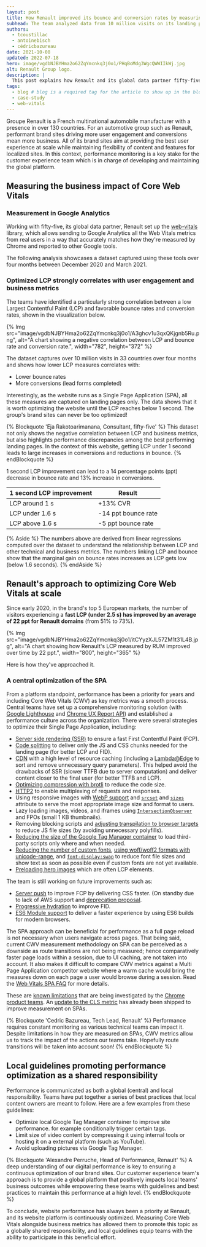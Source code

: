 ```yaml
---
layout: post
title: How Renault improved its bounce and conversion rates by measuring and optimizing Largest Contentful Paint
subhead: The team analyzed data from 10 million visits on its landing pages and found a strong correlation between Largest Contentful Paint and conversion rate.
authors:
  - tcoustillac
  - antoinebisch
  - cédricbazureau
date: 2021-10-08
updated: 2022-07-18
hero: image/vgdbNJBYHma2o62ZqYmcnkq3j0o1/PHqBoMdg3WgcQWWIIkWj.jpg
alt: Renault Group logo.
description: |
  This post explains how Renault and its global data partner fifty-five approached measuring and optimizing the Core Web Vitals. The team analyzed data from 10 million visits on its landing pages, found a strong correlation between Largest Contentful Paint and conversions, and doubled up on its optimization effort. We will look at these data points and understand how the teams have organized for optimizations.
tags:
  - blog # blog is a required tag for the article to show up in the blog.
  - case-study
  - web-vitals
---
```


Groupe Renault is a French multinational automobile manufacturer with a presence in over 130 countries. For an automotive group such as Renault, performant brand sites driving more user engagement and conversions mean more business. All of its brand sites aim at providing the best user experience at scale while maintaining flexibility of content and features for localized sites. In this context, performance monitoring is a key stake for the customer experience team which is in charge of developing and maintaining the global platform.

## Measuring the business impact of Core Web Vitals

### Measurement in Google Analytics

Working with fifty-five, its global data partner, Renault set up the [web-vitals](https://github.com/GoogleChrome/web-vitals) library, which allows sending to Google Analytics all the Web Vitals metrics from real users in a way that accurately matches how they're measured by Chrome and reported to other Google tools.

The following analysis showcases a dataset captured using these tools over four months between December 2020 and March 2021.

### Optimized LCP strongly correlates with user engagement and business metrics

The teams have identified a particularly strong correlation between a low Largest Contentful Paint (LCP) and favorable bounce rates and conversion rates, shown in the visualization below.

{% Img src="image/vgdbNJBYHma2o62ZqYmcnkq3j0o1/A3ghcv1u3qxQKjgnb5Ru.png", alt="A chart showing a negative correlation between LCP and bounce rate and conversion rate.", width="782", height="372" %}

The dataset captures over 10 million visits in 33 countries over four months and shows how lower LCP measures correlates with:

-  Lower bounce rates
-  More conversions (lead forms completed)

Interestingly, as the website runs as a Single Page Application (SPA), all these measures are captured on landing pages only. The data shows that it is worth optimizing the website until the LCP reaches below 1 second. The group's brand sites can never be too optimized!

{% Blockquote 'Eja Rakotoarimanana, Consultant, fifty-five' %}
This dataset not only shows the negative correlation between LCP and business metrics, but also highlights performance discrepancies among the best performing landing pages. In the context of this website, getting LCP under 1 second leads to large increases in conversions and reductions in bounce.
{% endBlockquote %}

1 second LCP improvement can lead to a 14 percentage points (ppt) decrease in bounce rate and 13% increase in conversions.

<div>
  <table>
    <thead>
      <tr>
        <th>1 second LCP improvement</th>
        <th>Result</th>
      </tr>
    </thead>
    <tbody>
      <tr>
        <td>LCP around 1&nbsp;s</td>
        <td>+13% CVR</td>
      </tr>
      <tr>
        <td>LCP under 1.6&nbsp;s</td>
        <td>-14 ppt bounce rate</td>
      </tr>
      <tr>
        <td>LCP above 1.6&nbsp;s</td>
        <td>-5 ppt bounce rate</a></td>
      </tr>
    </tbody>
  </table>
</div>

{% Aside %}
The numbers above are derived from linear regressions computed over the dataset to understand the relationship between LCP and other technical and business metrics. The numbers linking LCP and bounce show that the marginal gain on bounce rates increases as LCP gets low (below 1.6 seconds).
{% endAside %}

## Renault's approach to optimizing Core Web Vitals at scale

Since early 2020, in the brand's top 5 European markets, the number of visitors experiencing a **fast LCP (under 2.5&nbsp;s) has improved by an average of 22 ppt for Renault domains** (from 51% to 73%).

{% Img src="image/vgdbNJBYHma2o62ZqYmcnkq3j0o1/itCYyzXJL57ZM1t31L4B.jpg", alt="A chart showing how Renault's LCP measured by RUM improved over time by 22 ppt.", width="800", height="365" %}

Here is how they've approached it.

### A central optimization of the SPA

From a platform standpoint, performance has been a priority for years and including Core Web Vitals (CWV) as key metrics was a smooth process. Central teams have set up a comprehensive monitoring solution (with [Google Lighthouse](https://developer.chrome.com/docs/lighthouse/overview/) and [Chrome UX Report API](https://developer.chrome.com/docs/crux/api/)) and established a performance culture across the organization. There were several strategies to optimize their Single Page Application, including:

+   [Server side rendering (SSR)](/rendering-on-the-web/) to ensure a fast First Contentful Paint (FCP).
+   [Code splitting](/codelab-code-splitting/) to deliver only the JS and CSS chunks needed for the landing page (for better LCP and FID).
+   [CDN](/content-delivery-networks/) with a high level of resource caching (including a [Lambda@Edge](https://aws.amazon.com/lambda/edge/) to sort and remove unnecessary query parameters). This helped avoid the drawbacks of SSR (slower TTFB due to server computation) and deliver content closer to the final user (for better TTFB and LCP).
+   [Optimizing compression with brotli](/codelab-text-compression-brotli/) to reduce the code size.
+   [HTTP2](/performance-http2/) to enable multiplexing of requests and responses.
+   Using responsive images with [WebP support](/serve-images-webp/) and [`srcset`](/use-srcset-to-automatically-choose-the-right-image/#help-the-browser-choose-the-right-image-size) and [`sizes`](/use-srcset-to-automatically-choose-the-right-image/#what-about-the-display-size-of-the-image) attribute to serve the most appropriate image size and format to users.
+   Lazy loading images, videos, and iframes using [`IntersectionObserver`](/lazy-loading-images/#images-inline-intersection-observer) and FPOs (small 1&nbsp;KB thumbnails).
+   Removing blocking scripts and [adjusting transpilation to browser targets](/serve-modern-code-to-modern-browsers/#use-@babelpreset-env) to reduce JS file sizes (by avoiding unnecessary polyfills).
+   [Reducing the size of the Google Tag Manager container](https://support.google.com/tagmanager/answer/2772488?hl=en) to load third-party scripts only where and when needed.
+   [Reducing the number of custom fonts](/font-best-practices/#use-fewer-web-fonts), [using woff/woff2 formats with unicode-range](/font-best-practices/#best-practices-2), and  [`font-display:swap`](https://developer.chrome.com/docs/lighthouse/performance/font-display//#how-to-avoid-showing-invisible-text) to reduce font file sizes and show text as soon as possible even if custom fonts are not yet available.
+   [Preloading hero images](/preload-responsive-images/) which are often LCP elements.

The team is still working on future improvements such as:

+   [Server push](https://en.wikipedia.org/wiki/HTTP/2_Server_Push) to improve FCP by delivering CSS faster. (On standby due to lack of AWS support and [deprecation proposal](https://groups.google.com/a/chromium.org/g/blink-dev/c/K3rYLvmQUBY/m/vOWBKZGoAQAJ?pli=1).
+   [Progressive hydration](https://developers.google.com/web/updates/2019/02/rendering-on-the-web#rehydration) to improve FID.
+   [ES6 Module support](/codelab-serve-modern-code/#use-lessscript-type%22module%22greater) to deliver a faster experience by using ES6 builds for modern browsers.

The SPA approach can be beneficial for performance as a full page reload is not necessary when users navigate across pages. That being said, current CWV measurement methodology on SPA can be perceived as a downside as route transitions are not being measured; hence comparatively faster page loads within a session, due to UI caching, are not taken into account. It also makes it difficult to compare CWV metrics against a Multi Page Application competitor website where a warm cache would bring the measures down on each page a user would browse during a session. Read the [Web Vitals SPA FAQ](/vitals-spa-faq/) for more details.

These are [known limitations](/vitals-spa-faq/) that are being investigated by the [Chrome product teams](https://github.com/GoogleChrome/web-vitals/issues/119#issuecomment-767298992). An [update to the CLS metric](/better-layout-shift-metric/) has already been shipped to improve measurement on SPAs.

{% Blockquote 'Cedric Bazureau, Tech Lead, Renault' %}
Performance requires constant monitoring as various technical teams can impact it. Despite limitations in how they are measured on SPAs, CWV metrics allow us to track the impact of the actions our teams take. Hopefully route transitions will be taken into account soon!
{% endBlockquote %}

## Local guidelines promoting performance optimization as a shared responsibility

Performance is communicated as both a global (central) and local responsibility. Teams have put together a series of best practices that local content owners are meant to follow. Here are a few examples from these guidelines:

-  Optimize local Google Tag Manager container to improve site performance. for example conditionally trigger certain tags.
-  Limit size of video content by compressing it using internal tools or hosting it on a external platform (such as YouTube).
-  Avoid uploading pictures via Google Tag Manager.

{% Blockquote 'Alexandre Perruche, Head of Performance, Renault' %}
A deep understanding of our digital performance is key to ensuring a continuous optimization of our brand sites. Our customer experience team's approach is to provide a global platform that positively impacts local teams' business outcomes while empowering these teams with guidelines and best practices to maintain this performance at a high level.
{% endBlockquote %}

To conclude, website performance has always been a priority at Renault, and its website platform is continuously optimized. Measuring Core Web Vitals alongside business metrics has allowed them to promote this topic as a globally shared responsibility, and local guidelines equip teams with the ability to participate in this beneficial effort.
